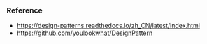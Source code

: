 ### Reference 

- https://design-patterns.readthedocs.io/zh_CN/latest/index.html
- https://github.com/youlookwhat/DesignPattern